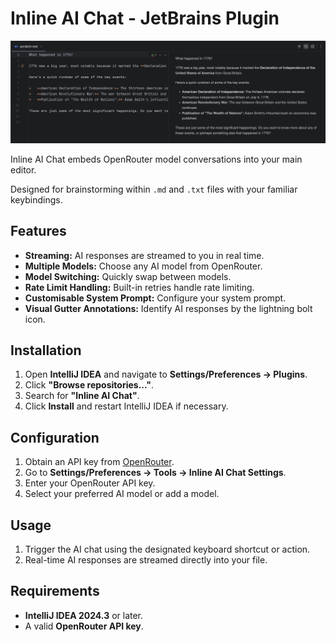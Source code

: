 # Inline AI Chat - JetBrains Plugin

![Inline AI Chat](docs/inline.png)

<!-- Plugin description -->
Inline AI Chat embeds OpenRouter model conversations into your main editor.

Designed for brainstorming within `.md` and `.txt` files with your familiar keybindings.

## Features

- **Streaming:** AI responses are streamed to you in real time.
- **Multiple Models:** Choose any AI model from OpenRouter.
- **Model Switching:** Quickly swap between models.
- **Rate Limit Handling:** Built-in retries handle rate limiting.
- **Customisable System Prompt:** Configure your system prompt.
- **Visual Gutter Annotations:** Identify AI responses by the lightning bolt icon.
<!-- Plugin description end -->

## Installation

1. Open **IntelliJ IDEA** and navigate to **Settings/Preferences → Plugins**.
2. Click **"Browse repositories..."**.
3. Search for **"Inline AI Chat"**.
4. Click **Install** and restart IntelliJ IDEA if necessary.

## Configuration

1. Obtain an API key from [OpenRouter](https://openrouter.ai/).
2. Go to **Settings/Preferences → Tools → Inline AI Chat Settings**.
3. Enter your OpenRouter API key.
4. Select your preferred AI model or add a model.

## Usage

1. Trigger the AI chat using the designated keyboard shortcut or action.
2. Real-time AI responses are streamed directly into your file.

## Requirements

- **IntelliJ IDEA 2024.3** or later.
- A valid **OpenRouter API key**.